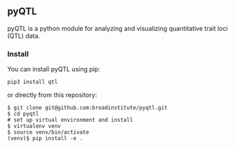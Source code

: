 ## pyQTL

pyQTL is a python module for analyzing and visualizing quantitative trait loci (QTL) data.


### Install
You can install pyQTL using pip:
```
pip3 install qtl
```
or directly from this repository:
```
$ git clone git@github.com:broadinstitute/pyqtl.git
$ cd pyqtl
# set up virtual environment and install
$ virtualenv venv
$ source venv/bin/activate
(venv)$ pip install -e .
```